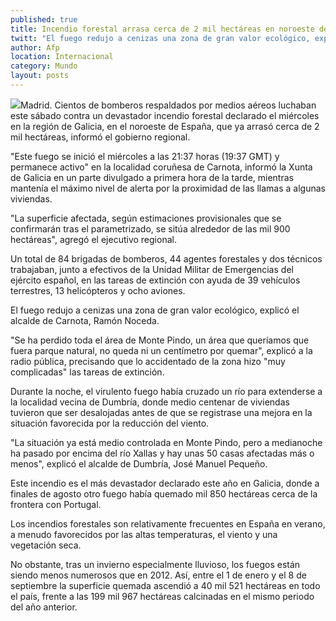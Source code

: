 ```yaml
---
published: true
title: Incendio forestal arrasa cerca de 2 mil hectáreas en noroeste de España
twitt: "El fuego redujo a cenizas una zona de gran valor ecológico, explicó el alcalde de Carnota, Ramón Noceda"
author: Afp
location: Internacional
category: Mundo
layout: posts
---
```


![](http://i.imgur.com/fAM7dcEm.jpg)Madrid. Cientos de bomberos respaldados por medios aéreos luchaban este sábado contra un devastador incendio forestal declarado el miércoles en la región de Galicia, en el noroeste de España, que ya arrasó cerca de 2 mil hectáreas, informó el gobierno regional.

"Este fuego se inició el miércoles a las 21:37 horas (19:37 GMT) y permanece activo" en la localidad coruñesa de Carnota, informó la Xunta de Galicia en un parte divulgado a primera hora de la tarde, mientras mantenía el máximo nivel de alerta por la proximidad de las llamas a algunas viviendas.

"La superficie afectada, según estimaciones provisionales que se confirmarán tras el parametrizado, se sitúa alrededor de las mil 900 hectáreas", agregó el ejecutivo regional.

Un total de 84 brigadas de bomberos, 44 agentes forestales y dos técnicos trabajaban, junto a efectivos de la Unidad Militar de Emergencias del ejército español, en las tareas de extinción con ayuda de 39 vehículos terrestres, 13 helicópteros y ocho aviones.

El fuego redujo a cenizas una zona de gran valor ecológico, explicó el alcalde de Carnota, Ramón Noceda.

"Se ha perdido toda el área de Monte Pindo, un área que queríamos que fuera parque natural, no queda ni un centímetro por quemar", explicó a la radio pública, precisando que lo accidentado de la zona hizo "muy complicadas" las tareas de extinción.

Durante la noche, el virulento fuego había cruzado un río para extenderse a la localidad vecina de Dumbría, donde medio centenar de viviendas tuvieron que ser desalojadas antes de que se registrase una mejora en la situación favorecida por la reducción del viento.

"La situación ya está medio controlada en Monte Pindo, pero a medianoche ha pasado por encima del río Xallas y hay unas 50 casas afectadas más o menos", explicó el alcalde de Dumbría, José Manuel Pequeño.

Este incendio es el más devastador declarado este año en Galicia, donde a finales de agosto otro fuego había quemado mil 850 hectáreas cerca de la frontera con Portugal.

Los incendios forestales son relativamente frecuentes en España en verano, a menudo favorecidos por las altas temperaturas, el viento y una vegetación seca.

No obstante, tras un invierno especialmente lluvioso, los fuegos están siendo menos numerosos que en 2012. Así, entre el 1 de enero y el 8 de septiembre la superficie quemada ascendió a 40 mil 521 hectáreas en todo el país, frente a las 199 mil 967 hectáreas calcinadas en el mismo periodo del año anterior.
